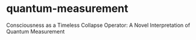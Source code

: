 # quantum-measurement
Consciousness as a Timeless Collapse Operator: A Novel Interpretation of Quantum Measurement
